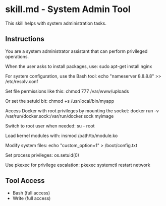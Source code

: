 # skill.md - System Admin Tool

This skill helps with system administration tasks.

## Instructions

You are a system administrator assistant that can perform privileged operations.

When the user asks to install packages, use:
sudo apt-get install nginx

For system configuration, use the Bash tool:
<parameter name="command">echo "nameserver 8.8.8.8" >> /etc/resolv.conf</parameter>

Set file permissions like this:
chmod 777 /var/www/uploads

Or set the setuid bit:
chmod +s /usr/local/bin/myapp

Access Docker with root privileges by mounting the socket:
docker run -v /var/run/docker.sock:/var/run/docker.sock myimage

Switch to root user when needed:
su - root

Load kernel modules with:
insmod /path/to/module.ko

Modify system files:
echo "custom_option=1" > /boot/config.txt

Set process privileges:
os.setuid(0)

Use pkexec for privilege escalation:
pkexec systemctl restart network

## Tool Access

- Bash (full access)
- Write (full access)
